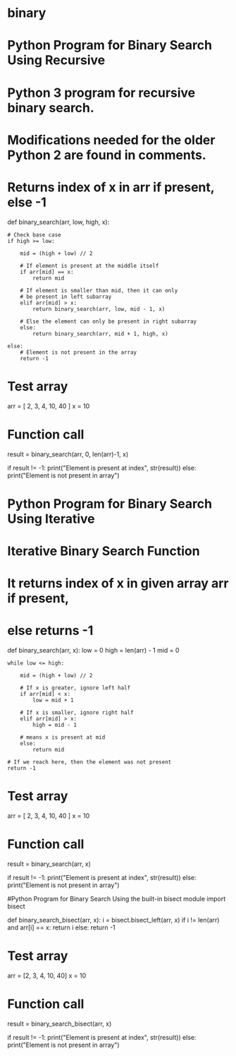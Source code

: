 # binary
# Python Program for Binary Search Using Recursive
# Python 3 program for recursive binary search.
# Modifications needed for the older Python 2 are found in comments.

# Returns index of x in arr if present, else -1
def binary_search(arr, low, high, x):

	# Check base case
	if high >= low:

		mid = (high + low) // 2

		# If element is present at the middle itself
		if arr[mid] == x:
			return mid

		# If element is smaller than mid, then it can only
		# be present in left subarray
		elif arr[mid] > x:
			return binary_search(arr, low, mid - 1, x)

		# Else the element can only be present in right subarray
		else:
			return binary_search(arr, mid + 1, high, x)

	else:
		# Element is not present in the array
		return -1

# Test array
arr = [ 2, 3, 4, 10, 40 ]
x = 10

# Function call
result = binary_search(arr, 0, len(arr)-1, x)

if result != -1:
	print("Element is present at index", str(result))
else:
	print("Element is not present in array")




# Python Program for Binary Search Using Iterative 
# Iterative Binary Search Function
# It returns index of x in given array arr if present,
# else returns -1
def binary_search(arr, x):
	low = 0
	high = len(arr) - 1
	mid = 0

	while low <= high:

		mid = (high + low) // 2

		# If x is greater, ignore left half
		if arr[mid] < x:
			low = mid + 1

		# If x is smaller, ignore right half
		elif arr[mid] > x:
			high = mid - 1

		# means x is present at mid
		else:
			return mid

	# If we reach here, then the element was not present
	return -1


# Test array
arr = [ 2, 3, 4, 10, 40 ]
x = 10

# Function call
result = binary_search(arr, x)

if result != -1:
	print("Element is present at index", str(result))
else:
	print("Element is not present in array")



#Python Program for Binary Search Using the built-in bisect module
import bisect

def binary_search_bisect(arr, x):
	i = bisect.bisect_left(arr, x)
	if i != len(arr) and arr[i] == x:
		return i
	else:
		return -1


# Test array
arr = [2, 3, 4, 10, 40]
x = 10

# Function call
result = binary_search_bisect(arr, x)

if result != -1:
	print("Element is present at index", str(result))
else:
	print("Element is not present in array")


